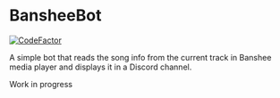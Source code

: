 # BansheeBot
[![CodeFactor](https://www.codefactor.io/repository/github/calexil/bansheebot/badge)](https://www.codefactor.io/repository/github/calexil/bansheebot)

A simple bot that reads the song info from the current track in Banshee media player and displays it in a Discord channel.

Work in progress
